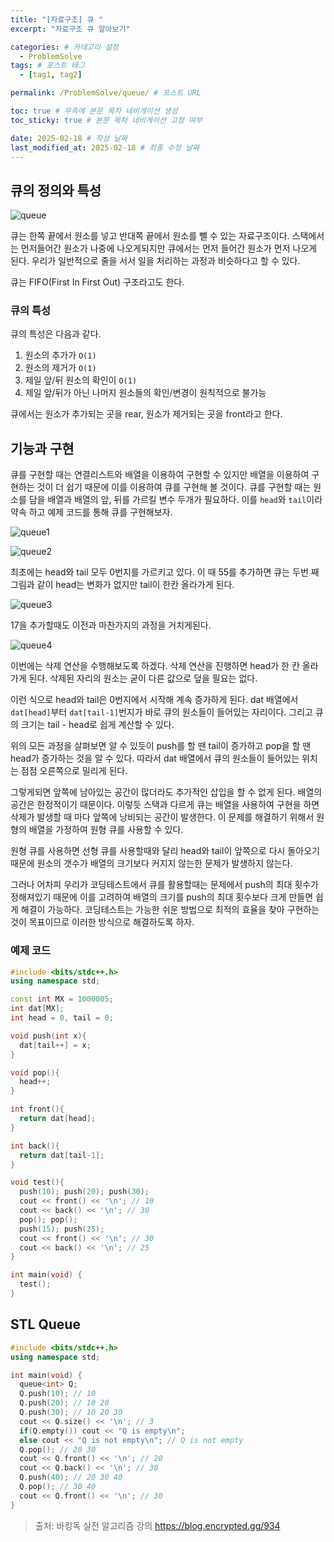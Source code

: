 ```yaml
---
title: "[자료구조] 큐 "
excerpt: "자료구조 큐 알아보기"

categories: # 카테고리 설정
  - ProblemSolve
tags: # 포스트 태그
  - [tag1, tag2]

permalink: /ProblemSolve/queue/ # 포스트 URL

toc: true # 우측에 본문 목차 네비게이션 생성
toc_sticky: true # 본문 목차 네비게이션 고정 여부

date: 2025-02-18 # 작성 날짜
last_modified_at: 2025-02-18 # 최종 수정 날짜
---
```


## 큐의 정의와 특성

![queue](/assets/images/posts_img/queue.png)

큐는 한쪽 끝에서 원소를 넣고 반대쪽 끝에서 원소를 뺄 수 있는 자료구조이다. 스택에서는 먼저들어간 원소가 나중에 나오게되지만 큐에서는 먼저 들어간 원소가 먼저 나오게 된다. 우리가 일반적으로 줄을 서서 일을 처리하는 과정과 비슷하다고 할 수 있다.

큐는 FIFO(First In First Out) 구조라고도 한다.

### 큐의 특성

큐의 특성은 다음과 같다.

1. 원소의 추가가 `O(1)`
2. 원소의 제거가 `O(1)`
3. 제일 앞/뒤 원소의 확인이 `O(1)`
4. 제일 앞/뒤가 아닌 나머지 원소들의 확인/변경이 원칙적으로 불가능

큐에서는 원소가 추가되는 곳을 rear, 원소가 제거되는 곳을 front라고 한다.

## 기능과 구현

큐를 구현할 때는 연결리스트와 배열을 이용하여 구현할 수 있지만 배열을 이용하여 구현하는 것이 더 쉽기 때문에 이를 이용하여 큐를 구현해 볼 것이다. 큐를 구현할 때는 원소를 담을 배열과 배열의 앞, 뒤를 가르킬 변수 두개가 필요하다. 이를 `head`와 `tail`이라 약속 하고 예제 코드를 통해 큐를 구현해보자.

![queue1](/assets/images/posts_img/queue1.png)

![queue2](/assets/images/posts_img/queue2.png)

최초에는 head와 tail 모두 0번지를 가르키고 있다. 이 때 55를 추가하면 큐는 두번 째 그림과 같이 head는 변화가 없지만 tail이 한칸 올라가게 된다.

![queue3](/assets/images/posts_img/queue3.png)

17을 추가할때도 이전과 마찬가지의 과정을 거치게된다.

![queue4](/assets/images/posts_img/queue4.png)

이번에는 삭제 연산을 수행해보도록 하겠다. 삭제 연산을 진행하면 head가 한 칸 올라가게 된다. 삭제된 자리의 원소는 굳이 다른 값으로 덮을 필요는 없다.

이런 식으로 head와 tail은 0번지에서 시작해 계속 증가하게 된다. dat 배열에서 `dat[head]`부터 `dat[tail-1]`번지가 바로 큐의 원소들이 들어있는 자리이다. 그리고 큐의 크기는 tail - head로 쉽게 계산할 수 있다.

위의 모든 과정을 살펴보면 알 수 있듯이 push를 할 땐 tail이 증가하고 pop을 할 땐 head가 증가하는 것을 알 수 있다. 따라서 dat 배열에서 큐의 원소들이 들어있는 위치는 점점 오른쪽으로 밀리게 된다.

그렇게되면 앞쪽에 남아있는 공간이 많더라도 추가적인 삽입을 할 수 없게 된다. 배열의 공간은 한정적이기 때문이다. 이렇듯 스택과 다르게 큐는 배열을 사용하여 구현을 하면 삭제가 발생할 때 마다 앞쪽에 낭비되는 공간이 발생한다. 이  문제를 해결하기 위해서 원형의 배열을 가정하여 원형 큐를 사용할 수 있다.

원형 큐를 사용하면 선형 큐를 사용할때와 달리 head와 tail이 앞쪽으로 다시 돌아오기 때문에 원소의 갯수가 배열의 크기보다 커지지 않는한 문제가 발생하지 않는다.

그러나 어차피 우리가 코딩테스트에서 큐를 활용할때는 문제에서 push의 최대 횟수가 정해져있기 때문에 이를 고려하여 배열의 크기를 push의 최대 횟수보다 크게 만들면 쉽게 해결이 가능하다. 코딩테스트는 가능한 쉬운 방법으로 최적의 효율을 찾아 구현하는 것이 목표이므로 이러한 방식으로 해결하도록 하자.

### 예제 코드

```c++
#include <bits/stdc++.h>
using namespace std;

const int MX = 1000005;
int dat[MX];
int head = 0, tail = 0;

void push(int x){
  dat[tail++] = x;
}

void pop(){
  head++;
}

int front(){
  return dat[head];
}

int back(){
  return dat[tail-1];
}

void test(){
  push(10); push(20); push(30);
  cout << front() << '\n'; // 10
  cout << back() << '\n'; // 30
  pop(); pop();
  push(15); push(25);
  cout << front() << '\n'; // 30
  cout << back() << '\n'; // 25
}

int main(void) {
  test();  
}
```

## STL Queue
```c++
#include <bits/stdc++.h>
using namespace std;

int main(void) {
  queue<int> Q;
  Q.push(10); // 10
  Q.push(20); // 10 20
  Q.push(30); // 10 20 30
  cout << Q.size() << '\n'; // 3
  if(Q.empty()) cout << "Q is empty\n";
  else cout << "Q is not empty\n"; // Q is not empty
  Q.pop(); // 20 30
  cout << Q.front() << '\n'; // 20
  cout << Q.back() << '\n'; // 30
  Q.push(40); // 20 30 40
  Q.pop(); // 30 40
  cout << Q.front() << '\n'; // 30
}
```

> 출처: 바킹독 실전 알고리즘 강의 https://blog.encrypted.gg/934